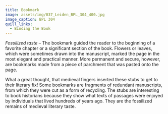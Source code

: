 ```yaml
---
title: Bookmark
image: assets/img/037_Leiden_BPL_304_400.jpg
image_caption: BPL 304
quill_links:
  - Binding the Book
---
```


*Fossilized taste* –
The bookmark guided the reader to the beginning of a favorite chapter or
a significant section of the book. Flowers or leaves, which were
sometimes drawn into the manuscript, marked the page in the most elegant
and practical manner. More permanent and secure, however, are bookmarks
made from a piece of parchment that was pasted onto the page.

What a great thought, that medieval fingers inserted these stubs to get
to their literary fix! Some bookmarks are fragments of redundant
manuscripts, from which they were cut as a form of recycling. The stubs
are interesting to book historians because they show what texts of
passages were enjoyed by individuals that lived hundreds of years ago.
They are the fossilized remains of medieval literary taste.
